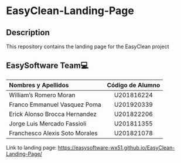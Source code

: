 # EasyClean-Landing-Page

## Description
This repository contains the landing page for the EasyClean project

## EasySoftware Team💻
| Nombres y Apellidos | Código de Alumno |
| :---         |     :---:      |
| William’s Romero Moran | U201816224 |
| Franco Emmanuel Vasquez Poma | U201920339 |
| Erick Alonso Brocca Hernandez | U201822206 |
| Jorge Luis Mercado Fassioli | U201811355 |
| Franchesco Alexis Soto Morales | U201821078 |

Link to landing page: https://easysoftware-wx51.github.io/EasyClean-Landing-Page/
